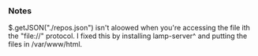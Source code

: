 ### Notes

$.getJSON("./repos.json") isn't aloowed when you're accessing the file
ith the "file://" protocol. I fixed this by installing lamp-server^ and
putting the files in /var/www/html.



